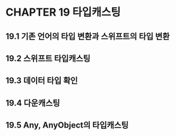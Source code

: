 # CHAPTER 19 타입캐스팅

## 19.1 기존 언어의 타입 변환과 스위프트의 타입 변환

## 19.2 스위프트 타입캐스팅

## 19.3 데이터 타입 확인

## 19.4 다운캐스팅

## 19.5 Any, AnyObject의 타입캐스팅